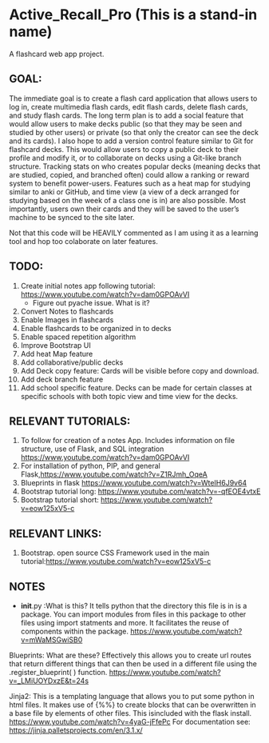 # Active_Recall_Pro (This is a stand-in name)
 A flashcard web app project.
## GOAL:
The immediate goal is to create a flash card application that allows users to log in, create multimedia flash cards, edit flash cards, delete flash cards, and study flash cards. The long term plan is to add a social feature that would allow users to make decks public (so that they may be seen and studied by other users) or private (so that only the creator can see the deck and its cards). I also hope to add a version control feature similar to Git for flashcard decks. This would allow users to copy a public deck to their profile and modify it, or to collaborate on decks using a Git-like branch structure. Tracking stats on who creates popular decks (meaning decks that are studied, copied, and branched often) could allow a ranking or reward system to benefit power-users. Features such as a heat map for studying similar to anki or GitHub, and time view (a view of a deck arranged for studying based on the week of a class one is in) are also possible. Most importantly, users own their cards and they will be saved to the user’s machine to be synced to the site later.

Not that this code will be HEAVILY commented as I am using it as a learning tool and hop too colaborate on later features.

## TODO:
1. Create initial notes app following tutorial: https://www.youtube.com/watch?v=dam0GPOAvVI
    - Figure out pyache issue. What is it?
2. Convert Notes to flashcards
3. Enable Images in flashcards
4. Enable flashcards to be organized in to decks
5. Enable spaced repetition algorithm
6. Improve Bootstrap UI
7. Add heat Map feature
8. Add collaborative/public decks
9. Add Deck copy feature: Cards will be visible before copy and download.
10. Add deck branch feature
11. Add school specific feature. Decks can be made for certain classes at specific schools with both topic view and time view for the decks.

## RELEVANT TUTORIALS:
1. To follow for creation of a notes App. Includes information on file structure, use of Flask,  and SQL integration https://www.youtube.com/watch?v=dam0GPOAvVI
2. For installation of python, PIP, and general Flask,https://www.youtube.com/watch?v=Z1RJmh_OqeA
3. Blueprints in flask https://www.youtube.com/watch?v=WteIH6J9v64
3. Bootstrap tutorial long: https://www.youtube.com/watch?v=-qfEOE4vtxE
4. Bootstrap tutorial short: https://www.youtube.com/watch?v=eow125xV5-c

## RELEVANT LINKS:
1. Bootstrap. open source CSS Framework used in the main tutorial:https://www.youtube.com/watch?v=eow125xV5-c

## NOTES
- __init__.py :What is this? It tells python that the directory this file is in is a package. You can import modules from files in this package to other files using import statments and more. It facilitates the reuse of components within the package. https://www.youtube.com/watch?v=mWaMSGwiSB0

Blueprints: What are these? Effectively this allows you to create url routes that return different things that can then be used in a different file using the .register_blueprint( ) function. https://www.youtube.com/watch?v=_LMiUOYDxzE&t=24s

Jinja2: This is a templating language that allows you to put some python in html files. It makes use of {%%} to create blocks that can be overwritten in a base file by elements of other files. This isincluded with the flask install. https://www.youtube.com/watch?v=4yaG-jFfePc For documentation see: https://jinja.palletsprojects.com/en/3.1.x/
